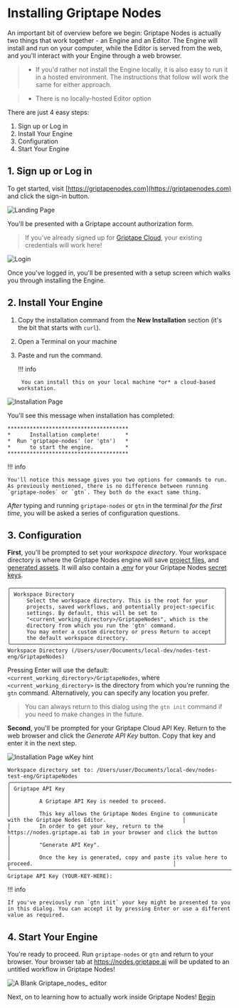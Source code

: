 # Installing Griptape Nodes

An important bit of overview before we begin: Griptape Nodes is actually two things that work together - an Engine and an Editor. The Engine will install and run on your computer, while the Editor is served from the web, and you'll interact with your Engine through a web browser.

> - If you'd rather not install the Engine locally, it is also easy to run it in a hosted environment. The instructions that follow will work the same for either approach.

> - There is no locally-hosted Editor option

There are just 4 easy steps:

1. Sign up or Log in
1. Install Your Engine
1. Configuration
1. Start Your Engine

## 1. Sign up or Log in

To get started, visit [https://griptapenodes.com](https://griptapenodes.com) and click the sign-in button.

![Landing Page](assets/img/getting_started/getting_started-nodes_landing_page.png)

You'll be presented with a Griptape account authorization form.

> If you've already signed up for [Griptape Cloud](https://cloud.griptape.ai), your existing credentials will work here!

![Login](assets/img/getting_started/getting_started-login.png)

Once you've logged in, you'll be presented with a setup screen which walks you through installing the Engine.

## 2. Install Your Engine

1. Copy the installation command from the **New Installation** section (it's the bit that starts with `curl`).

1. Open a Terminal on your machine

1. Paste and run the command.

    !!! info

        You can install this on your local machine *or* a cloud-based workstation.

![Installation Page](assets/img/getting_started/getting_started-installation_page.webp)

You'll see this message when installation has completed:

```
**************************************
*      Installation complete!        *
*  Run 'griptape-nodes' (or 'gtn')   *
*      to start the engine.          *
**************************************
```

!!! info

    You'll notice this message gives you two options for commands to run. As previously mentioned, there is no difference between running `griptape-nodes` or `gtn`. They both do the exact same thing.

*After* typing and running `griptape-nodes` or `gtn` in the terminal *for the first time*, you will be asked a series of configuration questions.

## 3. Configuration

**First**, you'll be prompted to set your *workspace directory*. Your workspace directory is where the Griptape Nodes engine will save [project files](./reference/glossary.md#project-files), and [generated assets](./reference/glossary.md#generated-assets). It will also contain a [.env](./reference/glossary.md#.env) for your Griptape Nodes [secret keys](./reference/glossary.md#secret-keys).

```
╭───────────────────────────────────────────────────────────────────╮
│ Workspace Directory                                               │
│     Select the workspace directory. This is the root for your     │
│     projects, saved workflows, and potentially project-specific   │
│     settings. By default, this will be set to                     │
│     "<current_working_directory>/GriptapeNodes", which is the     │
│     directory from which you run the 'gtn' command.               │
│     You may enter a custom directory or press Return to accept    │
│     the default workspace directory.                              │
╰───────────────────────────────────────────────────────────────────╯
Workspace Directory (/Users/user/Documents/local-dev/nodes-test-eng/GriptapeNodes)
```

Pressing Enter will use the default: `<current_working_directory>/GriptapeNodes`, where `<current_working_directory>` is the directory from which you're running the `gtn` command. Alternatively, you can specify any location you prefer.

> You can always return to this dialog using the `gtn init` command if you need to make changes in the future.

**Second**, you'll be prompted for your Griptape Cloud API Key. Return to the web browser and click the *Generate API Key* button. Copy that key and enter it in the next step.

![Installation Page wKey hint](assets/img/getting_started/getting_started-installation_page_key_hint.png)

```
Workspace directory set to: /Users/user/Documents/local-dev/nodes-test-eng/GriptapeNodes
╭─────────────────────────────────────────────────────────────────────────────────────────────────────────────────────────╮
│ Griptape API Key                                                                                                        │
│         A Griptape API Key is needed to proceed.                                                                        │
│         This key allows the Griptape Nodes Engine to communicate with the Griptape Nodes Editor.                        │
│         In order to get your key, return to the https://nodes.griptape.ai tab in your browser and click the button      │
│         "Generate API Key".                                                                                             │
│         Once the key is generated, copy and paste its value here to proceed.                                            │
╰─────────────────────────────────────────────────────────────────────────────────────────────────────────────────────────╯
Griptape API Key (YOUR-KEY-HERE):
```

!!! info

    If you've previously run `gtn init` your key might be presented to you in this dialog. You can accept it by pressing Enter or use a different value as required.

## 4. Start Your Engine

You're ready to proceed. Run `griptape-nodes` or `gtn` and return to your browser. Your browser tab at https://nodes.griptape.ai will be updated to an untitled workflow in Griptape Nodes!

![A Blank Griptape_nodes_ editor](assets/img/getting_started/getting_started-blank_editor.png)

Next, on to learning how to actually work inside Griptape Nodes! [Begin](ftue/FTUE.md)
